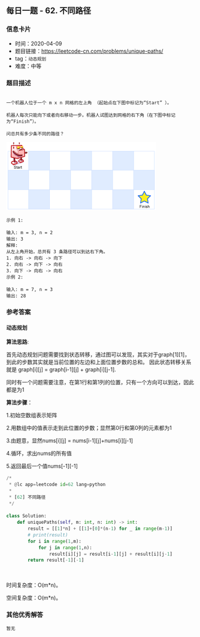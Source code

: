 ## 每日一题 - 62. 不同路径

### 信息卡片

- 时间：2020-04-09
- 题目链接：https://leetcode-cn.com/problems/unique-paths/
- tag：`动态规划`
- 难度：中等

### 题目描述

```

一个机器人位于一个 m x n 网格的左上角 （起始点在下图中标记为“Start” ）。

机器人每次只能向下或者向右移动一步。机器人试图达到网格的右下角（在下图中标记为“Finish”）。

问总共有多少条不同的路径？
```
![](../image/4-9.png)
```
示例 1:

输入: m = 3, n = 2
输出: 3
解释:
从左上角开始，总共有 3 条路径可以到达右下角。
1. 向右 -> 向右 -> 向下
2. 向右 -> 向下 -> 向右
3. 向下 -> 向右 -> 向右
示例 2:

输入: m = 7, n = 3
输出: 28

```


### 参考答案

#### 动态规划

**算法思路**:

首先动态规划问题需要找到状态转移，通过图可以发现，其实对于graph[1][1]，到此的步数其实就是当前位置的左边和上面位置步数的总和。
因此状态转移关系就是 graph[i][j] = graph[i-1][j] + graph[i][j-1].

同时有一个问题需要注意，在第1行和第1列的位置，只有一个方向可以到达，因此都是为1

**算法步骤**：

1.初始空数组表示矩阵

2.用数组中的值表示走到此位置的步数；显然第0行和第0列的元素都为1

3.由题意，显然nums[i][j] = nums[i-1][j]+nums[i][j-1]

4.循环，求出nums的所有值

5.返回最后一个值nums[-1][-1]



```python
/*
 * @lc app=leetcode id=62 lang=python
 *
 * [62] 不同路径
 */

class Solution:
    def uniquePaths(self, m: int, n: int) -> int:
        result = [[1]*n] + [[1]+[0]*(n-1) for _ in range(m-1)]
        # print(result)
        for i in range(1,m):
            for j in range(1,n):
                result[i][j] = result[i-1][j] + result[i][j-1]
        return result[-1][-1]
		
		
```

时间复杂度：O(m*n)。

空间复杂度：O(m*n)。


### 其他优秀解答

```
暂无
```



